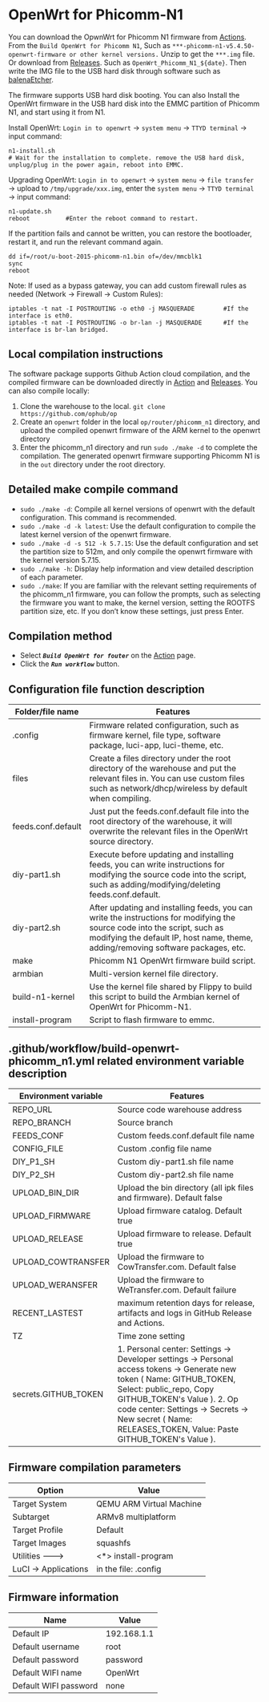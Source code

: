 # OpenWrt for Phicomm-N1


You can download the OpwnWrt for Phicomm N1 firmware from [Actions](https://github.com/ophub/op/actions). From the ` Build OpenWrt for Phicomm N1 `, Such as `***-phicomm-n1-v5.4.50-openwrt-firmware or other kernel versions.` Unzip to get the `***.img` file. Or download from [Releases](https://github.com/ophub/op/releases). Such as `OpenWrt_Phicomm_N1_${date}`. Then write the IMG file to the USB hard disk through software such as [balenaEtcher](https://www.balena.io/etcher/).

The firmware supports USB hard disk booting. You can also Install the OpenWrt firmware in the USB hard disk into the EMMC partition of Phicomm N1, and start using it from N1.

Install OpenWrt: `Login in to openwrt` → `system menu` → `TTYD terminal` → input command: 
```shell script
n1-install.sh
# Wait for the installation to complete. remove the USB hard disk, unplug/plug in the power again, reboot into EMMC.
```

Upgrading OpenWrt: `Login in to openwrt` → `system menu` → `file transfer` → upload to `/tmp/upgrade/xxx.img`, enter the `system menu` → `TTYD terminal` → input command: 
```shell script
n1-update.sh
reboot          #Enter the reboot command to restart.
```
If the partition fails and cannot be written, you can restore the bootloader, restart it, and run the relevant command again.
```shell script
dd if=/root/u-boot-2015-phicomm-n1.bin of=/dev/mmcblk1
sync
reboot
```

Note: If used as a bypass gateway, you can add custom firewall rules as needed (Network → Firewall → Custom Rules):
```shell script
iptables -t nat -I POSTROUTING -o eth0 -j MASQUERADE        #If the interface is eth0.
iptables -t nat -I POSTROUTING -o br-lan -j MASQUERADE      #If the interface is br-lan bridged.
```

## Local compilation instructions
The software package supports Github Action cloud compilation, and the compiled firmware can be downloaded directly in [Action](https://github.com/ophub/op/actions) and [Releases](https://github.com/ophub/op/releases). You can also compile locally:
1. Clone the warehouse to the local. `git clone https://github.com/ophub/op`
2. Create an `openwrt` folder in the local `op/router/phicomm_n1` directory, and upload the compiled openwrt firmware of the ARM kernel to the openwrt directory
3. Enter the phicomm_n1 directory and run `sudo ./make -d` to complete the compilation. The generated openwrt firmware supporting Phicomm N1 is in the `out` directory under the root directory.

## Detailed make compile command
- `sudo ./make -d`: Compile all kernel versions of openwrt with the default configuration. This command is recommended.
- `sudo ./make -d -k latest`: Use the default configuration to compile the latest kernel version of the openwrt firmware.
- `sudo ./make -d -s 512 -k 5.7.15`: Use the default configuration and set the partition size to 512m, and only compile the openwrt firmware with the kernel version 5.7.15.
- `sudo ./make -h`: Display help information and view detailed description of each parameter.
- `sudo ./make`: If you are familiar with the relevant setting requirements of the phicomm_n1 firmware, you can follow the prompts, such as selecting the firmware you want to make, the kernel version, setting the ROOTFS partition size, etc. If you don’t know these settings, just press Enter.

## Compilation method

- Select ***`Build OpenWrt for fouter`*** on the [Action](https://github.com/ophub/op/actions) page.
- Click the ***`Run workflow`*** button.

## Configuration file function description

| Folder/file name | Features |
| ---- | ---- |
| .config | Firmware related configuration, such as firmware kernel, file type, software package, luci-app, luci-theme, etc. |
| files | Create a files directory under the root directory of the warehouse and put the relevant files in. You can use custom files such as network/dhcp/wireless by default when compiling. |
| feeds.conf.default | Just put the feeds.conf.default file into the root directory of the warehouse, it will overwrite the relevant files in the OpenWrt source directory. |
| diy-part1.sh | Execute before updating and installing feeds, you can write instructions for modifying the source code into the script, such as adding/modifying/deleting feeds.conf.default. |
| diy-part2.sh | After updating and installing feeds, you can write the instructions for modifying the source code into the script, such as modifying the default IP, host name, theme, adding/removing software packages, etc. |
| make | Phicomm N1 OpenWrt firmware build script. |
| armbian | Multi-version kernel file directory. |
| build-n1-kernel | Use the kernel file shared by Flippy to build this script to build the Armbian kernel of OpenWrt for Phicomm-N1. |
| install-program | Script to flash firmware to emmc. |


## .github/workflow/build-openwrt-phicomm_n1.yml related environment variable description

| Environment variable | Features |
| ---- | ---- |
| REPO_URL | Source code warehouse address |
| REPO_BRANCH | Source branch |
| FEEDS_CONF | Custom feeds.conf.default file name |
| CONFIG_FILE | Custom .config file name |
| DIY_P1_SH | Custom diy-part1.sh file name |
| DIY_P2_SH | Custom diy-part2.sh file name |
| UPLOAD_BIN_DIR | Upload the bin directory (all ipk files and firmware). Default false |
| UPLOAD_FIRMWARE | Upload firmware catalog. Default true |
| UPLOAD_RELEASE | Upload firmware to release. Default true |
| UPLOAD_COWTRANSFER | Upload the firmware to CowTransfer.com. Default false |
| UPLOAD_WERANSFER | Upload the firmware to WeTransfer.com. Default failure |
| RECENT_LASTEST | maximum retention days for release, artifacts and logs in GitHub Release and Actions. |
| TZ | Time zone setting |
| secrets.GITHUB_TOKEN | 1. Personal center: Settings → Developer settings → Personal access tokens → Generate new token ( Name: GITHUB_TOKEN, Select: public_repo, Copy GITHUB_TOKEN's Value ). 2. Op code center: Settings → Secrets → New secret ( Name: RELEASES_TOKEN, Value: Paste GITHUB_TOKEN's Value ). |

## Firmware compilation parameters

| Option | Value |
| ---- | ---- |
| Target System | QEMU ARM Virtual Machine |
| Subtarget | ARMv8 multiplatform |
| Target Profile | Default |
| Target Images | squashfs |
| Utilities  ---> |  <*> install-program |
| LuCI -> Applications | in the file: .config |

## Firmware information

| Name | Value |
| ---- | ---- |
| Default IP | 192.168.1.1 |
| Default username | root |
| Default password | password |
| Default WIFI name | OpenWrt |
| Default WIFI password | none |
